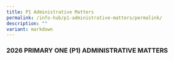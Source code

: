 ```yaml
---
title: P1 Administrative Matters
permalink: /info-hub/p1-administrative-matters/permalink/
description: ""
variant: markdown
---
```

### **2026 PRIMARY ONE (P1) ADMINISTRATIVE MATTERS**

